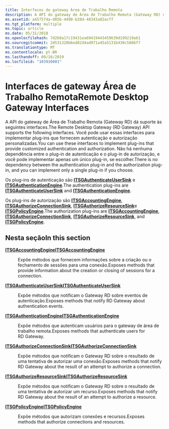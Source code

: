 ```yaml
---
title: Interfaces de gateway Área de Trabalho Remota
description: A API do gateway de Área de Trabalho Remota (Gateway RD) dá suporte às seguintes interfaces. Você pode usar essas interfaces para implementar plug-ins que fornecem autenticação e autorização personalizadas.
ms.assetid: a457574a-d856-4490-b20d-48343a82acff
ms.tgt_platform: multiple
ms.topic: article
ms.date: 05/31/2018
ms.openlocfilehash: 7d2b0a17c19431ea69419443459639d199219a61
ms.sourcegitcommit: 2d531328b6ed82d4ad971a45a5131b430c5866f7
ms.translationtype: MT
ms.contentlocale: pt-BR
ms.lasthandoff: 09/16/2019
ms.locfileid: "103916001"
---
```

# <a name="remote-desktop-gateway-interfaces"></a><span data-ttu-id="66684-104">Interfaces de gateway Área de Trabalho Remota</span><span class="sxs-lookup"><span data-stu-id="66684-104">Remote Desktop Gateway Interfaces</span></span>

<span data-ttu-id="66684-105">A API do gateway de Área de Trabalho Remota (Gateway RD) dá suporte às seguintes interfaces.</span><span class="sxs-lookup"><span data-stu-id="66684-105">The Remote Desktop Gateway (RD Gateway) API supports the following interfaces.</span></span> <span data-ttu-id="66684-106">Você pode usar essas interfaces para implementar plug-ins que fornecem autenticação e autorização personalizadas.</span><span class="sxs-lookup"><span data-stu-id="66684-106">You can use these interfaces to implement plug-ins that provide customized authentication and authorization.</span></span> <span data-ttu-id="66684-107">Não há nenhuma dependência entre o plug-in de autenticação e o plug-in de autorização, e você pode implementar apenas um único plug-in, se escolher.</span><span class="sxs-lookup"><span data-stu-id="66684-107">There is no dependency between the authentication plug-in and the authorization plug-in, and you can implement only a single plug-in if you choose.</span></span>

<span data-ttu-id="66684-108">Os plug-ins de autenticação são [**ITSGAuthenticateUserSink**](/windows/desktop/api/TSGAuthenticationEngine/nn-tsgauthenticationengine-itsgauthenticateusersink) e [**ITSGAuthenticationEngine**](/windows/desktop/api/TSGAuthenticationEngine/nn-tsgauthenticationengine-itsgauthenticationengine).</span><span class="sxs-lookup"><span data-stu-id="66684-108">The authentication plug-ins are [**ITSGAuthenticateUserSink**](/windows/desktop/api/TSGAuthenticationEngine/nn-tsgauthenticationengine-itsgauthenticateusersink) and [**ITSGAuthenticationEngine**](/windows/desktop/api/TSGAuthenticationEngine/nn-tsgauthenticationengine-itsgauthenticationengine).</span></span>

<span data-ttu-id="66684-109">Os plug-ins de autorização são [**ITSGAccountingEngine**](/windows/desktop/api/TSGPolicyEngine/nn-tsgpolicyengine-itsgaccountingengine), [**ITSGAuthorizeConnectionSink**](/windows/desktop/api/TSGPolicyEngine/nn-tsgpolicyengine-itsgauthorizeconnectionsink), [**ITSGAuthorizeResourceSink**](/windows/desktop/api/TSGPolicyEngine/nn-tsgpolicyengine-itsgauthorizeresourcesink)e [**ITSGPolicyEngine**](/windows/desktop/api/TSGPolicyEngine/nn-tsgpolicyengine-itsgpolicyengine).</span><span class="sxs-lookup"><span data-stu-id="66684-109">The authorization plug-ins are [**ITSGAccountingEngine**](/windows/desktop/api/TSGPolicyEngine/nn-tsgpolicyengine-itsgaccountingengine), [**ITSGAuthorizeConnectionSink**](/windows/desktop/api/TSGPolicyEngine/nn-tsgpolicyengine-itsgauthorizeconnectionsink), [**ITSGAuthorizeResourceSink**](/windows/desktop/api/TSGPolicyEngine/nn-tsgpolicyengine-itsgauthorizeresourcesink), and [**ITSGPolicyEngine**](/windows/desktop/api/TSGPolicyEngine/nn-tsgpolicyengine-itsgpolicyengine).</span></span>

## <a name="in-this-section"></a><span data-ttu-id="66684-110">Nesta seção</span><span class="sxs-lookup"><span data-stu-id="66684-110">In this section</span></span>

<dl> <dt>

[<span data-ttu-id="66684-111">**ITSGAccountingEngine**</span><span class="sxs-lookup"><span data-stu-id="66684-111">**ITSGAccountingEngine**</span></span>](/windows/desktop/api/TSGPolicyEngine/nn-tsgpolicyengine-itsgaccountingengine)
</dt> <dd>

<span data-ttu-id="66684-112">Expõe métodos que fornecem informações sobre a criação ou o fechamento de sessões para uma conexão.</span><span class="sxs-lookup"><span data-stu-id="66684-112">Exposes methods that provide information about the creation or closing of sessions for a connection.</span></span>

</dd> <dt>

[<span data-ttu-id="66684-113">**ITSGAuthenticateUserSink**</span><span class="sxs-lookup"><span data-stu-id="66684-113">**ITSGAuthenticateUserSink**</span></span>](/windows/desktop/api/TSGAuthenticationEngine/nn-tsgauthenticationengine-itsgauthenticateusersink)
</dt> <dd>

<span data-ttu-id="66684-114">Expõe métodos que notificam o Gateway RD sobre eventos de autenticação.</span><span class="sxs-lookup"><span data-stu-id="66684-114">Exposes methods that notify RD Gateway about authentication events.</span></span>

</dd> <dt>

[<span data-ttu-id="66684-115">**ITSGAuthenticationEngine**</span><span class="sxs-lookup"><span data-stu-id="66684-115">**ITSGAuthenticationEngine**</span></span>](/windows/desktop/api/TSGAuthenticationEngine/nn-tsgauthenticationengine-itsgauthenticationengine)
</dt> <dd>

<span data-ttu-id="66684-116">Expõe métodos que autenticam usuários para o gateway de área de trabalho remota.</span><span class="sxs-lookup"><span data-stu-id="66684-116">Exposes methods that authenticate users for RD Gateway.</span></span>

</dd> <dt>

[<span data-ttu-id="66684-117">**ITSGAuthorizeConnectionSink**</span><span class="sxs-lookup"><span data-stu-id="66684-117">**ITSGAuthorizeConnectionSink**</span></span>](/windows/desktop/api/TSGPolicyEngine/nn-tsgpolicyengine-itsgauthorizeconnectionsink)
</dt> <dd>

<span data-ttu-id="66684-118">Expõe métodos que notificam o Gateway RD sobre o resultado de uma tentativa de autorizar uma conexão.</span><span class="sxs-lookup"><span data-stu-id="66684-118">Exposes methods that notify RD Gateway about the result of an attempt to authorize a connection.</span></span>

</dd> <dt>

[<span data-ttu-id="66684-119">**ITSGAuthorizeResourceSink**</span><span class="sxs-lookup"><span data-stu-id="66684-119">**ITSGAuthorizeResourceSink**</span></span>](/windows/desktop/api/TSGPolicyEngine/nn-tsgpolicyengine-itsgauthorizeresourcesink)
</dt> <dd>

<span data-ttu-id="66684-120">Expõe métodos que notificam o Gateway RD sobre o resultado de uma tentativa de autorizar um recurso.</span><span class="sxs-lookup"><span data-stu-id="66684-120">Exposes methods that notify RD Gateway about the result of an attempt to authorize a resource.</span></span>

</dd> <dt>

[<span data-ttu-id="66684-121">**ITSGPolicyEngine**</span><span class="sxs-lookup"><span data-stu-id="66684-121">**ITSGPolicyEngine**</span></span>](/windows/desktop/api/TSGPolicyEngine/nn-tsgpolicyengine-itsgpolicyengine)
</dt> <dd>

<span data-ttu-id="66684-122">Expõe métodos que autorizam conexões e recursos.</span><span class="sxs-lookup"><span data-stu-id="66684-122">Exposes methods that authorize connections and resources.</span></span>

</dd> </dl>

 

 




